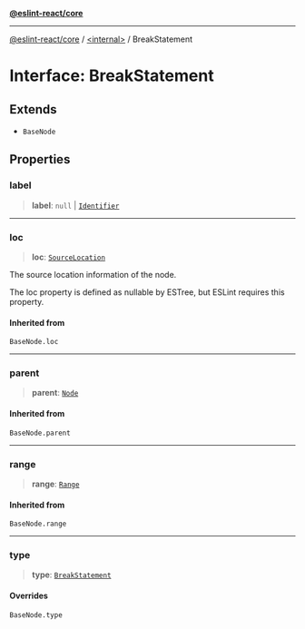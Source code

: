 [**@eslint-react/core**](../../README.md)

***

[@eslint-react/core](../../README.md) / [\<internal\>](../README.md) / BreakStatement

# Interface: BreakStatement

## Extends

- `BaseNode`

## Properties

### label

> **label**: `null` \| [`Identifier`](Identifier.md)

***

### loc

> **loc**: [`SourceLocation`](SourceLocation.md)

The source location information of the node.

The loc property is defined as nullable by ESTree, but ESLint requires this property.

#### Inherited from

`BaseNode.loc`

***

### parent

> **parent**: [`Node`](../type-aliases/Node.md)

#### Inherited from

`BaseNode.parent`

***

### range

> **range**: [`Range`](../type-aliases/Range.md)

#### Inherited from

`BaseNode.range`

***

### type

> **type**: [`BreakStatement`](../README.md#breakstatement)

#### Overrides

`BaseNode.type`
